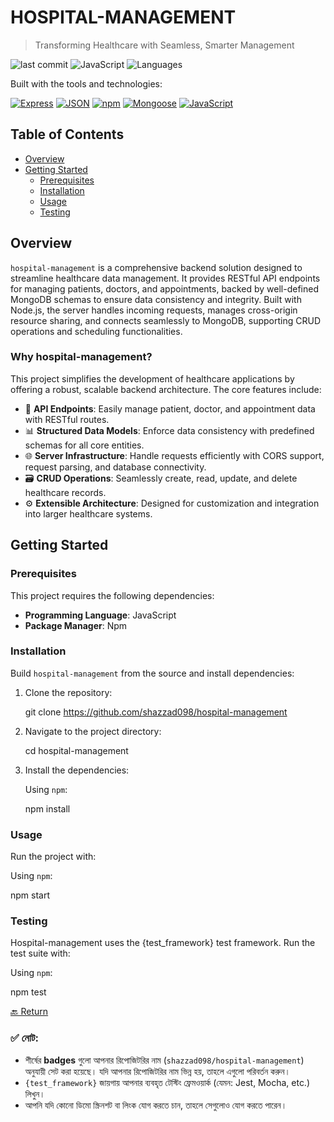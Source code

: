 # HOSPITAL-MANAGEMENT

> Transforming Healthcare with Seamless, Smarter Management

![last commit](https://img.shields.io/github/last-commit/shazzad098/hospital-management) 
![JavaScript](https://img.shields.io/github/languages/top/shazzad098/hospital-management) 
![Languages](https://img.shields.io/github/languages/count/shazzad098/hospital-management)

Built with the tools and technologies:

[![Express](https://img.shields.io/badge/Express-000000?logo=express&logoColor=white)](https://expressjs.com/)
[![JSON](https://img.shields.io/badge/JSON-000000?logo=json&logoColor=white)](https://www.json.org/)
[![npm](https://img.shields.io/badge/npm-43853D?logo=npm&logoColor=white)](https://www.npmjs.com/)
[![Mongoose](https://img.shields.io/badge/Mongoose-FF6B35?logo=mongodb&logoColor=white)](https://mongoosejs.com/)
[![JavaScript](https://img.shields.io/badge/JavaScript-F7DF1A?logo=javascript&logoColor=black)](https://developer.mozilla.org/en-US/docs/Web/JavaScript)


## Table of Contents

- [Overview](#overview)
- [Getting Started](#getting-started)
  - [Prerequisites](#prerequisites)
  - [Installation](#installation)
  - [Usage](#usage)
  - [Testing](#testing)


## Overview

`hospital-management` is a comprehensive backend solution designed to streamline healthcare data management. It provides RESTful API endpoints for managing patients, doctors, and appointments, backed by well-defined MongoDB schemas to ensure data consistency and integrity. Built with Node.js, the server handles incoming requests, manages cross-origin resource sharing, and connects seamlessly to MongoDB, supporting CRUD operations and scheduling functionalities.

### Why hospital-management?

This project simplifies the development of healthcare applications by offering a robust, scalable backend architecture. The core features include:

- 🚀 **API Endpoints**: Easily manage patient, doctor, and appointment data with RESTful routes.
- 📊 **Structured Data Models**: Enforce data consistency with predefined schemas for all core entities.
- 🌐 **Server Infrastructure**: Handle requests efficiently with CORS support, request parsing, and database connectivity.
- 🗃️ **CRUD Operations**: Seamlessly create, read, update, and delete healthcare records.
- ⚙️ **Extensible Architecture**: Designed for customization and integration into larger healthcare systems.


## Getting Started

### Prerequisites

This project requires the following dependencies:

- **Programming Language**: JavaScript
- **Package Manager**: Npm

### Installation

Build `hospital-management` from the source and install dependencies:

1. Clone the repository:


   git clone https://github.com/shazzad098/hospital-management


2. Navigate to the project directory:


   cd hospital-management


3. Install the dependencies:

   Using `npm`:

   npm install


### Usage

Run the project with:

Using `npm`:

npm start


### Testing

Hospital-management uses the {test_framework} test framework. Run the test suite with:

Using `npm`:

npm test




[🔙 Return](#table-of-contents)

### ✅ নোট:
- শীর্ষের **badges** গুলো আপনার রিপোজিটরির নাম (`shazzad098/hospital-management`) অনুযায়ী সেট করা হয়েছে। যদি আপনার রিপোজিটরির নাম ভিন্ন হয়, তাহলে এগুলো পরিবর্তন করুন।
- `{test_framework}` জায়গায় আপনার ব্যবহৃত টেস্টিং ফ্রেমওয়ার্ক (যেমন: Jest, Mocha, etc.) লিখুন।
- আপনি যদি কোনো ডিমো স্ক্রিনশট বা লিংক যোগ করতে চান, তাহলে সেগুলোও যোগ করতে পারেন।
